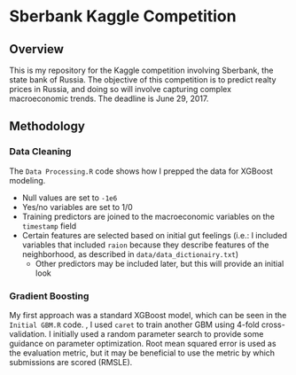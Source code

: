 # Sberbank Kaggle Competition
## Overview
This is my repository for the Kaggle competition involving Sberbank,
the state bank of Russia. The objective of this competition is to 
predict realty prices in Russia, and doing so will involve capturing 
complex macroeconomic trends. The deadline is June 29, 2017. 

## Methodology
### Data Cleaning
The `Data Processing.R` code shows how I prepped the data for XGBoost
modeling. 
* Null values are set to `-1e6` 
* Yes/no variables are set to 1/0 
* Training predictors are joined to the macroeconomic variables on the 
`timestamp` field 
* Certain features are selected based on initial gut feelings (i.e.: I 
included variables that included `raion` because they describe features 
of the neighborhood, as described in `data/data_dictionairy.txt`)
	+ Other predictors may be included later, but this will provide 
	an initial look

### Gradient Boosting
My first approach was a standard XGBoost model, which can be seen in the 
`Initial GBM.R` code. , I used `caret` to train another GBM 
using 4-fold cross-validation. I initially used a random parameter search
to provide some guidance on parameter optimization. Root mean squared error
is used as the evaluation metric, but it may be beneficial to use the 
metric by which submissions are scored (RMSLE). 